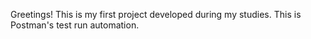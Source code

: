 Greetings!
This is my first project developed during my studies.
This is Postman's test run automation.

